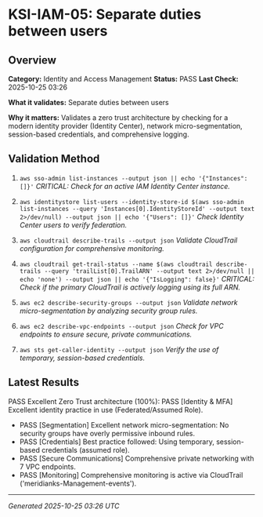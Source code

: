 # KSI-IAM-05: Separate duties between users

## Overview

**Category:** Identity and Access Management
**Status:** PASS
**Last Check:** 2025-10-25 03:26

**What it validates:** Separate duties between users

**Why it matters:** Validates a zero trust architecture by checking for a modern identity provider (Identity Center), network micro-segmentation, session-based credentials, and comprehensive logging.

## Validation Method

1. `aws sso-admin list-instances --output json || echo '{"Instances": []}'`
   *CRITICAL: Check for an active IAM Identity Center instance.*

2. `aws identitystore list-users --identity-store-id $(aws sso-admin list-instances --query 'Instances[0].IdentityStoreId' --output text 2>/dev/null) --output json || echo '{"Users": []}'`
   *Check Identity Center users to verify federation.*

3. `aws cloudtrail describe-trails --output json`
   *Validate CloudTrail configuration for comprehensive monitoring.*

4. `aws cloudtrail get-trail-status --name $(aws cloudtrail describe-trails --query 'trailList[0].TrailARN' --output text 2>/dev/null || echo 'none') --output json || echo '{"IsLogging": false}'`
   *CRITICAL: Check if the primary CloudTrail is actively logging using its full ARN.*

5. `aws ec2 describe-security-groups --output json`
   *Validate network micro-segmentation by analyzing security group rules.*

6. `aws ec2 describe-vpc-endpoints --output json`
   *Check for VPC endpoints to ensure secure, private communications.*

7. `aws sts get-caller-identity --output json`
   *Verify the use of temporary, session-based credentials.*

## Latest Results

PASS Excellent Zero Trust architecture (100%): PASS [Identity & MFA] Excellent identity practice in use (Federated/Assumed Role).
- PASS [Segmentation] Excellent network micro-segmentation: No security groups have overly permissive inbound rules.
- PASS [Credentials] Best practice followed: Using temporary, session-based credentials (assumed role).
- PASS [Secure Communications] Comprehensive private networking with 7 VPC endpoints.
- PASS [Monitoring] Comprehensive monitoring is active via CloudTrail ('meridianks-Management-events').

---
*Generated 2025-10-25 03:26 UTC*